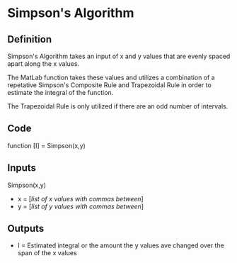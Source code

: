 # Simpson's Algorithm

## Definition
Simpson's Algorithm takes an input of x and y values that are evenly spaced apart along the x values.  

The MatLab function takes these values and utilizes a combination of a repetative Simpson's Composite Rule and Trapezoidal Rule in order to estimate the integral of the function.

The Trapezoidal Rule is only utilized if there are an odd number of intervals.

## Code

function [I] = Simpson(x,y)

## Inputs
Simpson(x,y)
* x = [*list of x values with commas between*]
* y = [*list of y values with commas between*]

## Outputs
* I = Estimated integral or the amount the y values ave changed over the span of the x values
